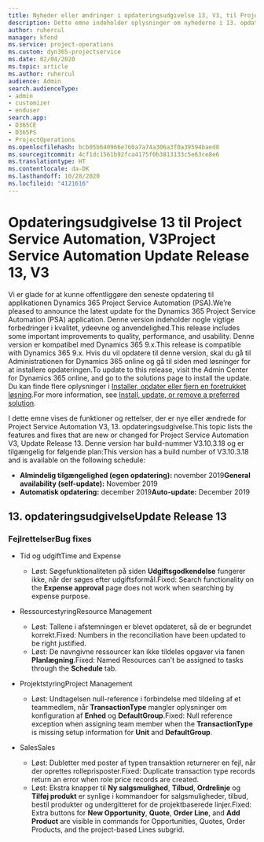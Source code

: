 ```yaml
---
title: Nyheder eller ændringer i opdateringsudgivelse 13, V3, til Project Service Automation
description: Dette emne indeholder oplysninger om nyhederne i 13. opdateringsudgivelse til Project Service Automation, V3.
author: ruhercul
manager: kfend
ms.service: project-operations
ms.custom: dyn365-projectservice
ms.date: 02/04/2020
ms.topic: article
ms.author: ruhercul
audience: Admin
search.audienceType:
- admin
- customizer
- enduser
search.app:
- D365CE
- D365PS
- ProjectOperations
ms.openlocfilehash: bcb05b640966e760a7a74a306a3f0a39594baed8
ms.sourcegitcommit: 4cf1dc1561b92fca4175f0b3813133c5e63ce8e6
ms.translationtype: HT
ms.contentlocale: da-DK
ms.lasthandoff: 10/28/2020
ms.locfileid: "4121616"
---
```

# <a name="project-service-automation-update-release-13-v3"></a><span data-ttu-id="e8fce-103">Opdateringsudgivelse 13 til Project Service Automation, V3</span><span class="sxs-lookup"><span data-stu-id="e8fce-103">Project Service Automation Update Release 13, V3</span></span>
<span data-ttu-id="e8fce-104">Vi er glade for at kunne offentliggøre den seneste opdatering til applikationen Dynamics 365 Project Service Automation (PSA).</span><span class="sxs-lookup"><span data-stu-id="e8fce-104">We’re pleased to announce the latest update for the Dynamics 365 Project Service Automation (PSA) application.</span></span> <span data-ttu-id="e8fce-105">Denne version indeholder nogle vigtige forbedringer i kvalitet, ydeevne og anvendelighed.</span><span class="sxs-lookup"><span data-stu-id="e8fce-105">This release includes some important improvements to quality, performance, and usability.</span></span> <span data-ttu-id="e8fce-106">Denne version er kompatibel med Dynamics 365 9.x.</span><span class="sxs-lookup"><span data-stu-id="e8fce-106">This release is compatible with Dynamics 365 9.x.</span></span> <span data-ttu-id="e8fce-107">Hvis du vil opdatere til denne version, skal du gå til Administrationen for Dynamics 365 online og gå til siden med løsninger for at installere opdateringen.</span><span class="sxs-lookup"><span data-stu-id="e8fce-107">To update to this release, visit the Admin Center for Dynamics 365 online, and go to the solutions page to install the update.</span></span> <span data-ttu-id="e8fce-108">Du kan finde flere oplysninger i [Installer, opdater eller fjern en foretrukket løsning](https://docs.microsoft.com/power-platform/admin/install-remove-preferred-solution).</span><span class="sxs-lookup"><span data-stu-id="e8fce-108">For more information, see [Install, update, or remove a preferred solution](https://docs.microsoft.com/power-platform/admin/install-remove-preferred-solution).</span></span>

<span data-ttu-id="e8fce-109">I dette emne vises de funktioner og rettelser, der er nye eller ændrede for Project Service Automation V3, 13. opdateringsudgivelse.</span><span class="sxs-lookup"><span data-stu-id="e8fce-109">This topic lists the features and fixes that are new or changed for Project Service Automation V3, Update Release 13.</span></span> <span data-ttu-id="e8fce-110">Denne version har build-nummer V3.10.3.18 og er tilgængelig for følgende plan:</span><span class="sxs-lookup"><span data-stu-id="e8fce-110">This version has a build number of V3.10.3.18 and is available on the following schedule:</span></span>

- <span data-ttu-id="e8fce-111">**Almindelig tilgængelighed (egen opdatering):** november 2019</span><span class="sxs-lookup"><span data-stu-id="e8fce-111">**General availability (self-update):** November 2019</span></span>
- <span data-ttu-id="e8fce-112">**Automatisk opdatering:** december 2019</span><span class="sxs-lookup"><span data-stu-id="e8fce-112">**Auto-update:** December 2019</span></span>


## <a name="update-release-13"></a><span data-ttu-id="e8fce-113">13. opdateringsudgivelse</span><span class="sxs-lookup"><span data-stu-id="e8fce-113">Update Release 13</span></span> 

### <a name="bug-fixes"></a><span data-ttu-id="e8fce-114">Fejlrettelser</span><span class="sxs-lookup"><span data-stu-id="e8fce-114">Bug fixes</span></span>

- <span data-ttu-id="e8fce-115">Tid og udgift</span><span class="sxs-lookup"><span data-stu-id="e8fce-115">Time and Expense</span></span>

     - <span data-ttu-id="e8fce-116">Løst: Søgefunktionaliteten på siden **Udgiftsgodkendelse** fungerer ikke, når der søges efter udgiftsformål.</span><span class="sxs-lookup"><span data-stu-id="e8fce-116">Fixed: Search functionality on the **Expense approval** page does not work when searching by expense purpose.</span></span>

- <span data-ttu-id="e8fce-117">Ressourcestyring</span><span class="sxs-lookup"><span data-stu-id="e8fce-117">Resource Management</span></span>

     - <span data-ttu-id="e8fce-118">Løst: Tallene i afstemningen er blevet opdateret, så de er begrundet korrekt.</span><span class="sxs-lookup"><span data-stu-id="e8fce-118">Fixed: Numbers in the reconciliation have been updated to be right justified.</span></span>
     - <span data-ttu-id="e8fce-119">Løst: De navngivne ressourcer kan ikke tildeles opgaver via fanen **Planlægning**.</span><span class="sxs-lookup"><span data-stu-id="e8fce-119">Fixed: Named Resources can't be assigned to tasks through the **Schedule** tab.</span></span>

- <span data-ttu-id="e8fce-120">Projektstyring</span><span class="sxs-lookup"><span data-stu-id="e8fce-120">Project Management</span></span>

     - <span data-ttu-id="e8fce-121">Løst: Undtagelsen null-reference i forbindelse med tildeling af et teammedlem, når **TransactionType** mangler oplysninger om konfiguration af **Enhed** og **DefaultGroup**.</span><span class="sxs-lookup"><span data-stu-id="e8fce-121">Fixed: Null reference exception when assigning team member when the **TransactionType** is missing setup information for **Unit** and **DefaultGroup**.</span></span>

- <span data-ttu-id="e8fce-122">Sales</span><span class="sxs-lookup"><span data-stu-id="e8fce-122">Sales</span></span>

     - <span data-ttu-id="e8fce-123">Løst: Dubletter med poster af typen transaktion returnerer en fejl, når der oprettes rolleprisposter.</span><span class="sxs-lookup"><span data-stu-id="e8fce-123">Fixed: Duplicate transaction type records return an error when role price records are created.</span></span>
     - <span data-ttu-id="e8fce-124">Løst: Ekstra knapper til **Ny salgsmulighed**, **Tilbud**, **Ordrelinje** og **Tilføj produkt** er synlige i kommandoer for salgsmuligheder, tilbud, bestil produkter og undergitteret for de projektbaserede linjer.</span><span class="sxs-lookup"><span data-stu-id="e8fce-124">Fixed: Extra buttons for **New Opportunity**, **Quote**, **Order Line**, and **Add Product** are visible in commands for Opportunities, Quotes, Order Products, and the project-based Lines subgrid.</span></span>


